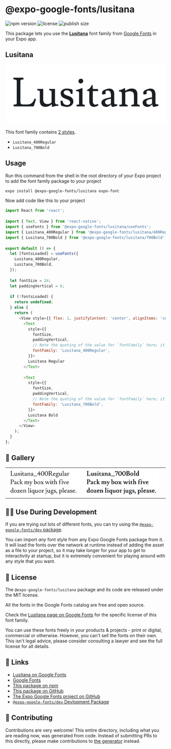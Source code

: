 # @expo-google-fonts/lusitana

![npm version](https://flat.badgen.net/npm/v/@expo-google-fonts/lusitana)
![license](https://flat.badgen.net/github/license/expo/google-fonts)
![publish size](https://flat.badgen.net/packagephobia/install/@expo-google-fonts/lusitana)

This package lets you use the [**Lusitana**](https://fonts.google.com/specimen/Lusitana) font family from [Google Fonts](https://fonts.google.com/) in your Expo app.

## Lusitana

![Lusitana](./font-family.png)

This font family contains [2 styles](#-gallery).

- `Lusitana_400Regular`
- `Lusitana_700Bold`

## Usage

Run this command from the shell in the root directory of your Expo project to add the font family package to your project
```sh
expo install @expo-google-fonts/lusitana expo-font
```

Now add code like this to your project
```js
import React from 'react';

import { Text, View } from 'react-native';
import { useFonts } from '@expo-google-fonts/lusitana/useFonts';
import { Lusitana_400Regular } from '@expo-google-fonts/lusitana/400Regular';
import { Lusitana_700Bold } from '@expo-google-fonts/lusitana/700Bold';

export default () => {
  let [fontsLoaded] = useFonts({
    Lusitana_400Regular,
    Lusitana_700Bold,
  });

  let fontSize = 24;
  let paddingVertical = 6;

  if (!fontsLoaded) {
    return undefined;
  } else {
    return (
      <View style={{ flex: 1, justifyContent: 'center', alignItems: 'center' }}>
        <Text
          style={{
            fontSize,
            paddingVertical,
            // Note the quoting of the value for `fontFamily` here; it expects a string!
            fontFamily: 'Lusitana_400Regular',
          }}>
          Lusitana Regular
        </Text>

        <Text
          style={{
            fontSize,
            paddingVertical,
            // Note the quoting of the value for `fontFamily` here; it expects a string!
            fontFamily: 'Lusitana_700Bold',
          }}>
          Lusitana Bold
        </Text>
      </View>
    );
  }
};

```

## 🔡 Gallery


||||
|-|-|-|
|![Lusitana_400Regular](.//400Regular/Lusitana_400Regular.ttf.png)|![Lusitana_700Bold](.//700Bold/Lusitana_700Bold.ttf.png)|||


## 👩‍💻 Use During Development

If you are trying out lots of different fonts, you can try using the [`@expo-google-fonts/dev` package](https://github.com/expo/google-fonts/tree/master/font-packages/dev#readme).

You can import *any* font style from any Expo Google Fonts package from it. It will load the fonts
over the network at runtime instead of adding the asset as a file to your project, so it may take longer
for your app to get to interactivity at startup, but it is extremely convenient
for playing around with any style that you want.

## 📖 License

The `@expo-google-fonts/lusitana` package and its code are released under the MIT license.

All the fonts in the Google Fonts catalog are free and open source.

Check the [Lusitana page on Google Fonts](https://fonts.google.com/specimen/Lusitana) for the specific license of this font family.

You can use these fonts freely in your products & projects - print or digital, commercial or otherwise. However, you can't sell the fonts on their own. This isn't legal advice, please consider consulting a lawyer and see the full license for all details.

## 🔗 Links

- [Lusitana on Google Fonts](https://fonts.google.com/specimen/Lusitana)
- [Google Fonts](https://fonts.google.com/)
- [This package on npm](https://www.npmjs.com/package/@expo-google-fonts/lusitana)
- [This package on GitHub](https://github.com/expo/google-fonts/tree/master/font-packages/lusitana)
- [The Expo Google Fonts project on GitHub](https://github.com/expo/google-fonts)
- [`@expo-google-fonts/dev` Devlopment Package](https://github.com/expo/google-fonts/tree/master/font-packages/dev)

## 🤝 Contributing

Contributions are very welcome! This entire directory, including what you are reading now, was generated from code. Instead of submitting PRs to this directly, please make contributions to [the generator](https://github.com/expo/google-fonts/tree/master/packages/generator) instead.
